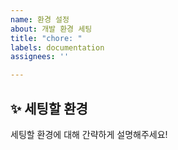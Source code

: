 ```yaml
---
name: 환경 설정
about: 개발 환경 세팅
title: "chore: "
labels: documentation
assignees: ''

---
```


## ✨ 세팅할 환경
세팅할 환경에 대해 간략하게 설명해주세요!

<br>

[//]: # (### 📕 래퍼런스)
